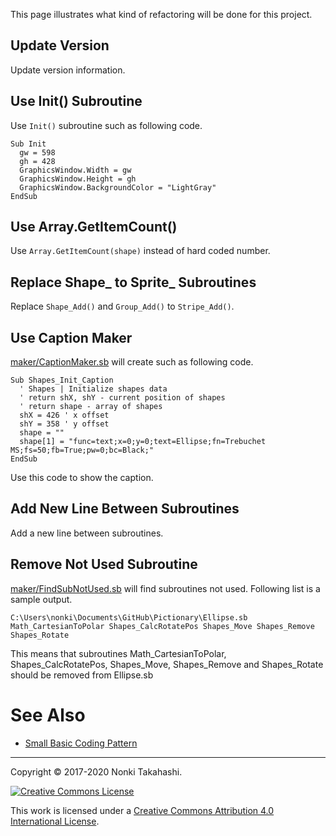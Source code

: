 This page illustrates what kind of refactoring will be done for this project.

## Update Version
Update version information.

## Use Init() Subroutine
Use `Init()` subroutine such as following code.
```
Sub Init
  gw = 598
  gh = 428
  GraphicsWindow.Width = gw
  GraphicsWindow.Height = gh
  GraphicsWindow.BackgroundColor = "LightGray"
EndSub
```

## Use Array.GetItemCount()
Use `Array.GetItemCount(shape)` instead of hard coded number.

## Replace Shape_ to Sprite_ Subroutines
Replace `Shape_Add()` and `Group_Add()` to `Stripe_Add()`. 

## Use Caption Maker
[maker/CaptionMaker.sb](https://github.com/nonkitMac/Pictionary/blob/master/src/maker/CaptionMaker.sb) will create such as following code.
```
Sub Shapes_Init_Caption
  ' Shapes | Initialize shapes data
  ' return shX, shY - current position of shapes
  ' return shape - array of shapes
  shX = 426 ' x offset
  shY = 358 ' y offset
  shape = ""
  shape[1] = "func=text;x=0;y=0;text=Ellipse;fn=Trebuchet MS;fs=50;fb=True;pw=0;bc=Black;"
EndSub
```
Use this code to show the caption.

## Add New Line Between Subroutines
Add a new line between subroutines.

## Remove Not Used Subroutine
[maker/FindSubNotUsed.sb](https://github.com/nonkitMac/Pictionary/blob/master/src/maker/FindSubNotUsed.sb) will find subroutines not used.  Following list is a sample output.
```
C:\Users\nonki\Documents\GitHub\Pictionary\Ellipse.sb Math_CartesianToPolar Shapes_CalcRotatePos Shapes_Move Shapes_Remove Shapes_Rotate
```
This means that subroutines Math_CartesianToPolar, Shapes_CalcRotatePos, Shapes_Move, Shapes_Remove and Shapes_Rotate should be removed from Ellipse.sb

# See Also
- [Small Basic Coding Pattern](https://github.com/nonkit/SmallWikiPad/wiki/Small-Basic-Coding-Pattern)
____
Copyright © 2017-2020 Nonki Takahashi.

[![Creative Commons License](https://i.creativecommons.org/l/by/4.0/88x31.png)](http://creativecommons.org/licenses/by/4.0/)

This work is licensed under a [Creative Commons Attribution 4.0 International License](http://creativecommons.org/licenses/by/4.0/).